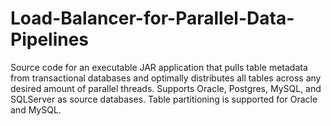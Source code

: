 # Load-Balancer-for-Parallel-Data-Pipelines
Source code for an executable JAR application that pulls table metadata from transactional databases and optimally distributes all tables across any desired amount of parallel threads. Supports Oracle, Postgres, MySQL, and SQLServer as source databases. Table partitioning is supported for Oracle and MySQL.
